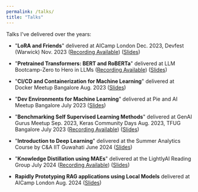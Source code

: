 ```yaml
---
permalink: /talks/
title: "Talks"
---
```

Talks I've delivered over the years:
* "**LoRA and Friends**" delivered at AICamp London Dec. 2023, Devfest (Warwick) Nov. 2023 ([Recording Available](https://youtu.be/l6z5HLhWVVE?si=RiXfJReC8bSx2pkH&t=2713)) ([Slides](https://docs.google.com/presentation/d/1nsfQnwbNOzyod5pQIBNIxBf7uDyJAT-YYMi7UkmMBjA/edit?usp=sharing))

* "**Pretrained Transformers: BERT and RoBERTa**" delivered at LLM Bootcamp-Zero to Hero in LLMs ([Recording Available](https://youtu.be/l6z5HLhWVVE?si=RiXfJReC8bSx2pkH&t=2713)) ([Slides](https://docs.google.com/presentation/d/1lqSv7LPg_pvcyEF-z2UDROniXNGuCbabG5HzI0J5Sx4/edit?usp=sharing&resourcekey=0-r5YJFwRPXlkvblxC9b-8yA))

* "**CI/CD and Containerization for Machine Learning**" delivered at Docker Meetup Bangalore Aug. 2023 ([Slides](https://docs.google.com/presentation/d/1-ngLIkzB9sPIG6DxDAryisLR9BBiZPBjA0tiaAkUKhE/edit?usp=sharing))

* "**Dev Environments for Machine Learning**" delivered at Pie and AI Meetup Bangalore July 2023 ([Slides](https://docs.google.com/presentation/d/128cD7uNVtIZ5UcL7Zwyc3fLTuVoFKnybSqMODG1FLhE/edit?usp=sharing))

* "**Benchmarking Self Supervised Learning Methods**" delivered at GenAI Gurus Meetup Sep. 2023, Keras Community Days Aug. 2023, TFUG Bangalore July 2023 ([Recording Available](https://www.youtube.com/watch?v=9gsIdhaWI5s)) ([Slides](https://docs.google.com/presentation/d/1_Op85Sm0IEje_ZWFTuzQIFl3Lz7MGl49tRJKaXXDvTM/edit?usp=sharing&resourcekey=0-gHlvytPDkCiIWXnonDsiFg))

* "**Introduction to Deep Learning**" delivered at the Summer Analytics Course by C&A IIT Guwahati June 2024 ([Slides](https://docs.google.com/presentation/d/1mb84nQk-Zdqg1h81IWwYbGIU1i2BY0nPqhozElG_wQg/edit?usp=sharing))
  
* "**Knowledge Distillation using MAEs**" delivered at the LightlyAI Reading Group July 2024 ([Recording Available](https://drive.google.com/file/d/1bzuOab5fvKK7jpxv5bMoGk1gW446SCUL/view)) ([Slides](https://docs.google.com/presentation/d/1Uff8grUS435GlJ1TyRuoqQh8qVdT_OSMxLE3nHahpIE/edit?usp=sharing))

* **Rapidly Prototyping RAG applications using Local Models** delivered at AICamp London Aug. 2024 ([Slides](https://docs.google.com/presentation/d/1DZEElX6fmMYIVdmQ0mSdFp_fTmWnvxbBAe3ggqt4dxI/edit?usp=sharing))
